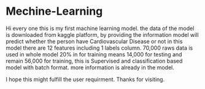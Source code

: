 # Mechine-Learning

Hi every one this is my first machine learning model.
the data of the model is downloaded from kaggle platform,
by providing the information model will predict whether the person have Cardiovascular Disease or not
in this model there are 12 features including 1 labels column.
70,000 raws data is used in whole model 20% in for training means 14,000 for testing and remain 56,000 for training,
this is Supervised and classification based model with batch format.
more information is already in the model.

I hope this might fulfill the user requirment.
Thanks for visiting.
